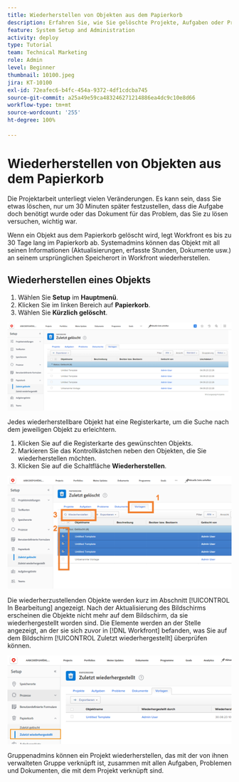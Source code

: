 ```yaml
---
title: Wiederherstellen von Objekten aus dem Papierkorb
description: Erfahren Sie, wie Sie gelöschte Projekte, Aufgaben oder Probleme im Papierkorb finden und wiederherstellen können.
feature: System Setup and Administration
activity: deploy
type: Tutorial
team: Technical Marketing
role: Admin
level: Beginner
thumbnail: 10100.jpeg
jira: KT-10100
exl-id: 72eafec6-b4fc-454a-9372-4df1cdcba745
source-git-commit: a25a49e59ca483246271214886ea4dc9c10e8d66
workflow-type: tm+mt
source-wordcount: '255'
ht-degree: 100%

---
```


# Wiederherstellen von Objekten aus dem Papierkorb

Die Projektarbeit unterliegt vielen Veränderungen. Es kann sein, dass Sie etwas löschen, nur um 30 Minuten später festzustellen, dass die Aufgabe doch benötigt wurde oder das Dokument für das Problem, das Sie zu lösen versuchen, wichtig war.

Wenn ein Objekt aus dem Papierkorb gelöscht wird, legt Workfront es bis zu 30 Tage lang im Papierkorb ab. Systemadmins können das Objekt mit all seinen Informationen (Aktualisierungen, erfasste Stunden, Dokumente usw.) an seinem ursprünglichen Speicherort in Workfront wiederherstellen.

## Wiederherstellen eines Objekts

1. Wählen Sie **Setup** im **Hauptmenü**.
1. Klicken Sie im linken Bereich auf **Papierkorb**.
1. Wählen Sie **Kürzlich gelöscht**.

![Abschnitt „Kürzlich gelöscht“ des Papierkorbs im Setup-Bereich](assets/admin-fund-recycle-bin-1.png)

Jedes wiederherstellbare Objekt hat eine Registerkarte, um die Suche nach dem jeweiligen Objekt zu erleichtern.

1. Klicken Sie auf die Registerkarte des gewünschten Objekts.
1. Markieren Sie das Kontrollkästchen neben den Objekten, die Sie wiederherstellen möchten.
1. Klicken Sie auf die Schaltfläche **Wiederherstellen**.

![Im Papierkorb ausgewählte Objekte](assets/admin-fund-recycle-bin-2.png)

Die wiederherzustellenden Objekte werden kurz im Abschnitt [!UICONTROL In Bearbeitung] angezeigt. Nach der Aktualisierung des Bildschirms erscheinen die Objekte nicht mehr auf dem Bildschirm, da sie wiederhergestellt worden sind. Die Elemente werden an der Stelle angezeigt, an der sie sich zuvor in [!DNL Workfront] befanden, was Sie auf dem Bildschirm [!UICONTROL Zuletzt wiederhergestellt] überprüfen können.

![Abschnitt „Zuletzt wiederhergestellt“ des Papierkorbs im Setup-Bereich](assets/admin-fund-recycle-bin-3.png)

Gruppenadmins können ein Projekt wiederherstellen, das mit der von ihnen verwalteten Gruppe verknüpft ist, zusammen mit allen Aufgaben, Problemen und Dokumenten, die mit dem Projekt verknüpft sind.

<!---
learn more URL
Restoring deleted items
Viewing items that have been recently restored
--->
